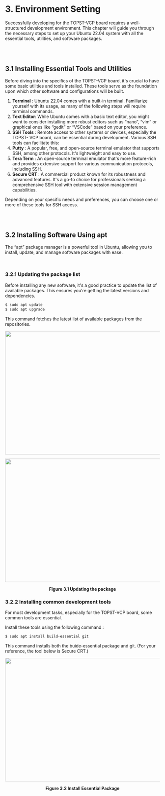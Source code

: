 # 3. Environment Setting

Successfully developing for the TOPST-VCP board requires a well-structured development environment. This chapter will guide you through the necessary steps to set up your Ubuntu 22.04 system with all the essential tools, utilities, and software packages.

<br/><br/>

## 3.1 Installing Essential Tools and Utilities

Before diving into the specifics of the TOPST-VCP board, it's crucial to have some basic utilities and tools installed. These tools serve as the foundation upon which other software and configurations will be built.

1. **Terminal** : Ubuntu 22.04 comes with a built-in terminal. Familiarize yourself with its usage, as many of the following steps will require terminal commands.
2. **Text Editor**: While Ubuntu comes with a basic text editor, you might want to consider installing more robust editors such as “nano”, “vim” or graphical ones like “gedit” or “VSCode” based on your preference.
3. **SSH Tools** : Remote access to other systems or devices, especially the TOPST- VCP board, can be essential during development. Various SSH tools can facilitate this:
4. **Putty** : A popular, free, and open-source terminal emulator that supports SSH, among other protocols. It's lightweight and easy to use.
5. **Tera Term** : An open-source terminal emulator that's more feature-rich and provides extensive support for various communication protocols, including SSH.
6. **Secure CRT** : A commercial product known for its robustness and advanced features. It's a go-to choice for professionals seeking a comprehensive SSH tool with extensive session management capabilities.

Depending on your specific needs and preferences, you can choose one or more of these tools for SSH access.

<br/><br/>

## 3.2 Installing Software Using apt

The “apt” package manager is a powerful tool in Ubuntu, allowing you to install, update, and manage software packages with ease.

<br/>

### 3.2.1 Updating the package list

Before installing any new software, it's a good practice to update the list of available packages. This ensures you're getting the latest versions and dependencies.

```bash
$ sudo apt update
$ sudo apt upgrade
```

This command fetches the latest list of available packages from the repositories.

<p align="center"><img src="https://github.com/topst-development/Documentation/assets/161264431/a1832d2f-06b4-4232-a785-c5175d82b364" width="700" height="400"></p>
<p align="center"><img src="https://github.com/topst-development/Documentation/assets/161264431/28fb3c06-1871-48aa-8179-298c9e62336e" width="700" height="400"></p>
<p align="center"><strong>Figure 3.1 Updating the package</strong>

<br/>

### 3.2.2 Installing common development tools

For most development tasks, especially for the TOPST-VCP board, some common tools are essential.

Install these tools using the following command :

```bash
$ sudo apt install build-essential git
```

This command installs both the buide-essential package and git. (For your reference, the tool below is Secure CRT.)

<p align="center">
    <img src="https://github.com/Topst-Dev/Documentation/assets/144076415/6a5d052b-c48b-4e2c-b140-7039ea35d4fd" width="700" height="400">
</p>
<p align="center"><strong>Figure 3.2 Install Essential Package</strong></p>
